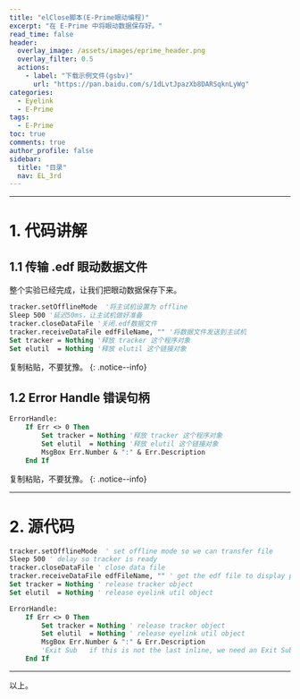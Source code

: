 ```yaml
---
title: "elClose脚本(E-Prime眼动编程)"
excerpt: "在 E-Prime 中将眼动数据保存好。"
read_time: false
header:
  overlay_image: /assets/images/eprime_header.png
  overlay_filter: 0.5
  actions:
    - label: "下载示例文件(gsbv)"
      url: "https://pan.baidu.com/s/1dLvtJpazXb8DARSqknLyWg"
categories:
  - Eyelink
  - E-Prime
tags:
  - E-Prime
toc: true
comments: true
author_profile: false
sidebar:
  title: "目录"
  nav: EL_3rd
---
```


---

# 1. 代码讲解

## 1.1 传输 .edf 眼动数据文件

整个实验已经完成，让我们把眼动数据保存下来。

~~~ vb
tracker.setOfflineMode  '将主试机设置为 offline
Sleep 500 '延迟50ms，让主试机做好准备
tracker.closeDataFile '关闭.edf数据文件
tracker.receiveDataFile edfFileName, "" '将数据文件发送到主试机
Set tracker = Nothing '释放 tracker 这个程序对象
Set elutil  = Nothing '释放 elutil 这个链接对象
~~~

复制粘贴，不要犹豫。
{: .notice--info}

## 1.2 Error Handle 错误句柄

~~~ vb
ErrorHandle:
	If Err <> 0 Then 
		Set tracker = Nothing '释放 tracker 这个程序对象
		Set elutil  = Nothing '释放 elutil 这个链接对象
		MsgBox Err.Number & ":" & Err.Description
    End If
~~~

复制粘贴，不要犹豫。
{: .notice--info}

---

# 2. 源代码

~~~ vb
tracker.setOfflineMode  ' set offline mode so we can transfer file 
Sleep 500 ' delay so tracker is ready 
tracker.closeDataFile ' close data file 
tracker.receiveDataFile edfFileName, "" ' get the edf file to display pc
Set tracker = Nothing ' release tracker object
Set elutil  = Nothing ' release eyelink util object

ErrorHandle:
	If Err <> 0 Then 
		Set tracker = Nothing ' release tracker object
		Set elutil  = Nothing ' release eyelink util object
		MsgBox Err.Number & ":" & Err.Description
		'Exit Sub   if this is not the last inline, we need an Exit Sub
    End If
~~~

---

以上。
